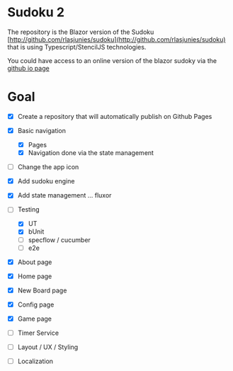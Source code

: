 # Sudoku 2

The repository is the Blazor version of the Sudoku [http://github.com/rlasjunies/sudoku](http://github.com/rlasjunies/sudoku) that is using Typescript/StencilJS technologies.

You could have access to an online version of the blazor sudoky via the [github io page](https://rlasjunies.github.io/Sudoku2/)

# Goal

- [x] Create a repository that will automatically publish on Github Pages
- [x] Basic navigation
  - [x] Pages
  - [x] Navigation done via the state management
- [ ] Change the app icon 
- [x] Add sudoku engine 
- [x] Add state management ... fluxor
- [ ] Testing
  - [x] UT
  - [x] bUnit
  - [ ] specflow / cucumber
  - [ ] e2e
- [x] About page
- [x] Home page
- [x] New Board page
- [x] Config page
- [x] Game page
- [ ] Timer Service
- [ ] Layout / UX / Styling
- [ ] Localization

